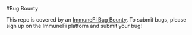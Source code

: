 #Bug Bounty

This repo is covered by an [ImmuneFi Bug Bounty](https://immunefi.com/bounty/eco/). To submit bugs, please sign up on the ImmuneFi platform and submit your bug! 